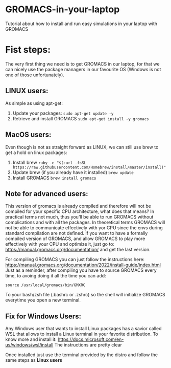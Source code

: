 # GROMACS-in-your-laptop
Tutorial about how to install and run easy simulations in your laptop with GROMACS

# Fist steps:

The very first thing we need is to get GROMACS in our laptop, for that we can nicely use the package managers in our favourite OS (Windows is not one of those unfortunately).

## LINUX users:
As simple as using apt-get:
1. Update your packages:
```sudo apt-get update -y```
2. Retrieve and install GROMACS
```sudo apt-get install -y gromacs```

## MacOS users:
Even though is not as straight forward as LINUX, we can still use brew to get a hold on linux packages:
1. Install brew
```ruby -e "$(curl -fsSL https://raw.githubusercontent.com/Homebrew/install/master/install)"```
2. Update brew (if you already have it installed)
```brew update```
3. Install GROMACS
```brew install gromacs```

## Note for advanced users:
This version of gromacs is already compiled and therefore will not be compiled for your specific CPU architecture, what does that means? In practical terms not much, thus you'll be able to run GROMACS without complications and with all the packages. In theoretical terms GROMACS will not be able to communicate effectively with yor CPU since the envs during standard compilation are not defined. If you want to have a formally compiled version of GROMACS, and allow GROMACS to play more effectively with your CPU and optimize it, just go to: https://manual.gromacs.org/documentation/ and get the last version.

For compiling GROMACS you can just follow the instructions here: https://manual.gromacs.org/documentation/2022/install-guide/index.html
Just as a reminder, after compiling you have to source GROMACS every time, to avoing doing it all the time you can add:

```source /usr/local/gromacs/bin/GMXRC```

To your bash/zsh file (.bashrc or .zshrc) so the shell will initialize GROMACS everytime you open a new terminal.

## Fix for Windows Users:
Any Windows user that wants to install Linux packages has a savior called WSL that allows to install a Linux terminal in your favorite distribution. To know more and install it:
https://docs.microsoft.com/en-us/windows/wsl/install
The instructions are pretty clear

Once installed just use the terminal provided by the distro and follow the same steps as **Linux users**